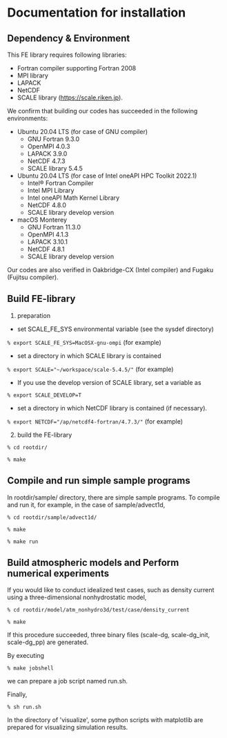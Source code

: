 # Documentation for installation 

## Dependency & Environment

This FE library requires following libraries: 
  - Fortran compiler supporting Fortran 2008
  - MPI library
  - LAPACK
  - NetCDF
  - SCALE library (https://scale.riken.jp). 

We confirm that building our codes has succeeded in the following environments:
  - Ubuntu 20.04 LTS (for case of GNU compiler)
    - GNU Fortran 9.3.0
    - OpenMPI 4.0.3
    - LAPACK 3.9.0
    - NetCDF 4.7.3
    - SCALE library 5.4.5
  - Ubuntu 20.04 LTS (for case of Intel oneAPI HPC Toolkit 2022.1)
    - Intel® Fortran Compiler
    - Intel MPI Library
    - Intel oneAPI Math Kernel Library
    - NetCDF 4.8.0
    - SCALE library develop version
  - macOS Monterey
    - GNU Fortran 11.3.0
    - OpenMPI 4.1.3
    - LAPACK 3.10.1
    - NetCDF 4.8.1
    - SCALE library develop version

Our codes are also verified in Oakbridge-CX (Intel compiler) and Fugaku (Fujitsu compiler). 

## Build FE-library

1. preparation
  - set SCALE_FE_SYS environmental variable (see the sysdef directory)

  `% export SCALE_FE_SYS=MacOSX-gnu-ompi`   (for example)

  - set a directory in which SCALE library is contained

  `% export SCALE="~/workspace/scale-5.4.5/"`   (for example)

  - If you use the develop version of SCALE library, set a variable as

  `% export SCALE_DEVELOP=T`

  - set a directory in which NetCDF library is contained (if necessary).

  `% export NETCDF="/ap/netcdf4-fortran/4.7.3/"`   (for example)

2. build the FE-library

 `% cd rootdir/`

 `% make`

## Compile and run simple sample programs

 In rootdir/sample/ directory, there are simple sample programs. To compile and run it, for example, in the case of sample/advect1d, 
 
 `% cd rootdir/sample/advect1d/`

 `% make`

 `% make run`


## Build atmospheric models and Perform numerical experiments

 If you would like to conduct idealized test cases, such as density current using a three-dimensional nonhydrostatic model, 
 
 `% cd rootdir/model/atm_nonhydro3d/test/case/density_current`

 `% make`

 If this procedure succeeded, three binary files (scale-dg, scale-dg_init, scale-dg_pp) are generated. 

  By executing 

 `% make jobshell`

  we can prepare a job script named run.sh.

  Finally, 

 `% sh run.sh`

 In the directory of 'visualize', some python scripts with matplotlib are prepared for visualizing simulation results. 
